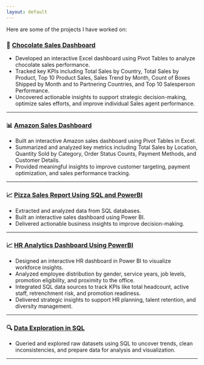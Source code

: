 ```yaml
---
layout: default
---
```


Here are some of the projects I have worked on:


### 🎯 [Chocolate Sales Dashboard](https://github.com/Anthonyomowumi/github.io)
- Developed an interactive Excel dashboard using Pivot Tables to analyze chocolate sales performance.
- Tracked key KPIs including Total Sales by Country, Total Sales by Product, Top 10 Product Sales, Sales Trend by Month, 
  Count of Boxes Shipped by Month and to Partnering Countries, and Top 10 Salesperson Performance.
- Uncovered actionable insights to support strategic decision-making, optimize sales efforts, and improve individual Sales agent performance.

---

### 📊 [Amazon Sales Dashboard](https://github.com/Anthonyomowumi/github.io/blob/main/AMAZON.png)
- Built an interactive Amazon sales dashboard using Pivot Tables in Excel.
- Summarized and analyzed key metrics including Total Sales by Location, Quantity Sold by Category, Order Status Counts, Payment Methods, and Customer Details.
- Provided meaningful insights to improve customer targeting, payment optimization, and sales performance tracking.

  
---

### 📈 [Pizza Sales Report Using SQL and PowerBI](https://github.com/Anthonyomowumi/github.io/blob/main/Pizza%20Sales.sql)
- Extracted and analyzed data from SQL databases.
- Built an interactive sales dashboard using Power BI.
- Delivered actionable business insights to improve decision-making.


---

### 📈 [HR Analytics Dashboard Using PowerBI]()
- Designed an interactive HR dashboard in Power BI to visualize workforce insights.
- Analyzed employee distribution by gender, service years, job levels, promotion eligibility, and proximity to the office.
- Integrated SQL data sources to track KPIs like total headcount, active staff, retrenchment risk, and promotion readiness.
- Delivered strategic insights to support HR planning, talent retention, and diversity management.


---

### 🔍 [Data Exploration in SQL]()
- Queried and explored raw datasets using SQL to uncover trends, clean inconsistencies, and prepare data for analysis and visualization.

---

